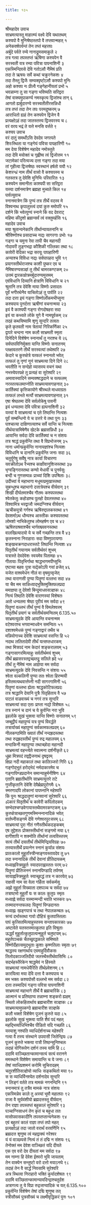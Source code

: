 ```yaml
---
title: १३५

---
```

श्रीमहादेव उवाच  
साभ्रमत्यास्तु माहात्म्यं वक्ष्ये देवि यथातथम्  
कश्यपो वै मुनिश्रेष्ठस्तपो वै तप्तवान्महत् १  
अनेकवर्षपर्यन्तं तेन तप्तं महत्तपः  
अर्बुदे पर्वते रम्ये नानाद्रुमसमाकुले २  
तत्र गत्वा तपस्तप्तं ऋषिणा कश्यपेन वै  
सरस्वती यत्र रम्या पवित्रा पापनाशिनी ३  
एकस्मिन्दिवसे देवि गतोऽसौ नैमिषं प्रति  
तदा ते ऋषयः सर्वे कथां चक्रुरनेकशः ४  
तदा तैस्तु द्विजैः सम्यक्पृष्टोऽसौ कश्यपो मुनिः  
अहो कश्यप नः प्रीत्यै गङ्गेहानीयतां प्रभो ५  
भवन्नाम्ना तु सा गङ्गा भविष्यति सरिद्वरा  
तेषां वाक्यमुपाकर्ण्य नमस्कृत्य द्विजांश्च तान् ६  
आगतो ह्यर्बुदारण्ये सरस्वतीतीरसन्निधौ  
तत्र तप्तं तदा तेन तपः परमदुष्करम् ७  
आराधितो ह्यहं तेन कश्यपेन द्विजेन वै  
प्रत्यक्षोऽहं तदा जातस्तस्य द्विजवरस्य च ८  
वरं वरय भद्रं ते यत्ते मनसि वर्त्तते ९  
कश्यप उवाच  
वरं दातुं समर्थोऽसि देवदेव जगत्पते  
शिरःस्थिता या गङ्गेयं पवित्रा पापहारिणी १०  
मम देया विशेषेण महादेव नमोस्तुते  
तदा देवि मयोक्तं च गृह्णीष्व त्वं द्विजोत्तम ११  
जटामेकां परित्यज्य दत्ता गङ्गा तदा मया  
तां गृहीत्वा द्विजश्रेष्ठः स्वस्थानं हर्षतो ययौ १२  
केशरन्ध्रं नाम तीर्थं वासो वै कश्यपस्य च  
गतस्तत्र तु देवेशि मुनिभिः परिवारितः १३  
कश्यपेन समानीता काश्यपी सा सरिद्वरा  
यस्या दर्शनमात्रेण ब्रह्महा मुच्यते किल १४  
पार्वत्युवाच  
स्नानमात्रेण किं पुण्यं तत्र तीर्थे वदस्व मे  
विश्वनाथ कृपालुस्त्वं दयां कुरु ममोपरि १५  
दर्शने किं भवेत्पुण्यं स्नाने किं वद देवराट्  
महिमा कीदृशो ब्रह्मन्सर्वं त्वं वक्तुमर्हसि १६  
महादेव उवाच  
मया श्रुतान्यनेकानि तीर्थान्यायतनानि च  
श्रीविष्णोश्च प्रसादाच्च नद्यः सागरगाः प्रभोः १७  
गङ्गा च यमुना रेवा तापी चैव महानदी  
गोदावरी तुङ्गभद्रा कौशिकी गल्लिका तथा १८  
कावेरी वेदिका भद्रा सरयूः पापहारिणी  
अन्याश्च विविधा नद्यः सर्वपापहरा भुवि १९  
प्रयागस्तीर्थराजश्च काशी पुष्कर एव च  
नैमिषारण्यसञ्ज्ञं तु तीर्थं चामरकण्टकम् २०  
उत्तमं द्वारकाक्षेत्रमर्बुदारण्यमुत्तमम्  
एवंविधानि दिव्यानि क्षेत्राणि विविधानि च २१  
श्रुतानि तत्र देवेशि माया विष्णोः प्रसादतः  
पूर्वं भगीरथेनैव याचितोऽहं तु पार्वति २२  
तदा दत्ता इयं गङ्गा विष्णोर्लोकमभीप्सुना  
कश्यपाय पुनर्दत्ता ऋषीणां वचनान्मया २३  
इयं वै काश्यपी गङ्गा रोगदोषहरा सदा  
इयं या कथ्यते लोके युगे वै नामपूर्वकम् २४  
तदहं कथयिष्यामि शृणु सुन्दरि तत्वतः  
कृते कृतवती नाम त्रेतायां गिरिकर्णिका २५  
द्वापरे चन्दना नाम कलौ साभ्रमती स्मृता  
दिनेदिने विशेषेण स्नानार्थं तु नराश्च ये २६  
सर्वपापविनिर्मुक्ता यान्ति विष्णोः सनातनम्  
प्लक्षावतरणे तीर्थे सरस्वत्यां तथेश्वरि २७  
केदारे च कुरुक्षेत्रे यत्फलं स्नानतो भवेत्  
तत्फलं तु नृणां नूनं साभ्रमत्या दिने दिने २८  
भवतीति न सन्देहो व्यासस्य वचनं यथा  
नभस्येपरपक्षे तु प्रत्यहं वा सुरेश्वरि २९  
अमावास्यादिने सम्यक्श्राद्धदाने च यत्फलम्  
नरस्तत्फलमाप्नोति साभ्रमत्यावगाहनात् ३०  
कार्तिक्यां कृत्तिकायोगे श्रीस्थले माधवाग्रतः  
तत्फलं लभते मर्त्यो साभ्रमत्यावगाहनात् ३१  
एषा श्रेष्ठतमा देवि सर्वलोकेषु पावनी  
इयं धन्यतमा देवि पवित्रा ह्यघनाशिनी ३२  
यस्यां वै साभ्रमत्यां च एते तिष्ठन्ति नित्यशः  
पूर्वं सम्बन्धिनो ये च उत्तरे ये तथा पुनः ३३  
पाश्चात्या दाक्षिणात्याश्च सर्वे यान्ति च नित्यशः  
तीर्थयात्रामिषेणैव खेटके ब्रह्मसन्निधौ ३४  
आयान्ति सर्वदा देवि कार्तिक्यां च न संशयः  
तत्र श्राद्धं प्रकुर्वन्ति तथा वै विप्रभोजनम् ३५  
नाना धर्मान्प्रकुर्वन्ति नानायज्ञांश्च नित्यशः  
विविधानि च दानानि प्रकुर्वन्ति जनाः सदा ३६  
चतुर्युगेषु सर्वेषु नात्र कार्या विचारणा  
यवक्रीतोऽथ रैभ्यश्च काक्षीवानुशिजस्तथा ३७  
भृग्वङ्गिरास्तथा कण्वो मेधावी च पुनर्वसुः  
बन्दी च गुणसम्पन्नः प्राच्यां दिशि उपश्रिताः ३८  
उदीच्यां ये महाभागा मधुमत्प्रमुखास्तथा  
सुबन्धुश्च महाभागो दत्तात्रेयश्च वीर्यवान् ३९  
शिखी दीर्घतमाश्चैव गौतमः कश्यपस्तथा  
श्वेतकेतुः कहोडश्च पुलहो देवलस्तथा ४०  
विश्वामित्र भरद्वाजौ जमदग्निश्च वीर्यवान्  
ऋचीकपुत्रो गर्गश्च ऋषिरुद्दालकस्तथा ४१  
देवशर्माऽथ धौम्यश्च आस्तीकः कश्यपस्तथा  
लोमशो नाभिकेतुश्च लोमहर्षण एव च ४२  
ऋषिरुग्रश्रवाश्चैव भार्गवश्च्यवनस्तथा  
वालखिल्यादयो ये च सर्वे गच्छन्ति तत्र वै ४३  
कृतस्नाना निराहाराः सदा विष्णुपरायणाः  
शङ्खचक्रगदाधरास्तटे तिष्ठन्ति नित्यशः ४४  
पितृतीर्थं गयानाम सर्वतीर्थवरं शुभम्  
यत्रास्ते देवदेवेशः स्वयमेव पितामहः ४५  
गीतायाः पितृभिर्गाथा श्राद्धभागमपीप्सुभिः  
एष्टव्या बहवः पुत्रा यद्येकोऽपि गयां व्रजेत् ४६  
यजेत वाश्वमेधेन नीलं वा वृषमुत्सृजेत्  
तथा वाराणसी पुण्या पितॄणां वल्लभा सदा ४७  
या चैव मम सान्निध्याद्भुक्तिमुक्तिफलप्रदा  
ममाज्ञया तु देवेशो बिन्दुमाधवसञ्ज्ञकः ४८  
नित्यं तिष्ठति देवेशि वाराणस्यां विशेषतः  
अतो धन्यतमा श्रेष्ठा पुरीयं मम सर्वदा ४९  
पितॄणां वल्लभं तीर्थं पुण्यं वै विमलेश्वरम्  
पितृतीर्थं प्रयागं च सर्वतीर्थसमन्वितम् 6.135.५०  
साभ्रमत्युदके देवि आयान्ति वचनान्मम  
वटेश्वरश्च भगवान्माधवेन समन्वितः ५१  
दशाश्वमेधकं पुण्यं गङ्गाद्वारं तथैव च  
मन्नियोगाच्च देवेशि साभ्रमत्यां वसन्ति हि ५२  
नदाथ ललितादेवी तीर्थं यत्सप्तधारकम्  
तथा मित्रपदं नाम केदारं शङ्करालयम् ५३  
गङ्गासागरमित्याहुः सर्वतीर्थमयं शुभम्  
तीर्थं ब्रह्मसरस्तद्वच्छतद्रु सलिले ह्रदे ५४  
तीर्थं तु नैमिषं नाम आज्ञया मम सर्वदा  
साभ्रमत्युदके देवि निवसन्ति न संशयः ५५  
श्वेता वल्कलिनी पुण्या ततः श्वेता हिरण्मयी  
हस्तिमत्यथवार्त्तघ्नी नदी सागरगामिनी ५६  
पितॄणां वल्लभा ह्येताः श्राद्धकोटिफलप्रदः  
तत्र श्राद्धानि देयानि पुत्रैः पितृहिताय वै ५७  
पाटलं वाडवाख्यं च नगरं तत्र सुन्दरि  
साभ्रमत्यां सदा एताः प्राप्ता नद्यो विशेषतः ५८  
तत्र स्नानं च दानं च ये कुर्वन्ति नरा भुवि  
इहलोके सुखं भुक्त्वा यान्ति विष्णोः सनातनम् ५९  
जम्बूद्वीपं महापुण्यं यत्र पुण्यं विवर्द्धते  
तत्रार्याख्यं महापुण्यं सर्वकामफलप्रदम् ६०  
नीलकण्ठमिति ख्यातं तीर्थं नन्दह्रदस्तथा  
तथा रुद्रह्रदस्तीर्थं पुण्यं रुद्र महालयम् ६१  
मन्दाकिनी महापुण्या तथाच्छोदा महानदी  
साभ्रमत्यां वहन्त्येते स्वात्मना दर्शनीकृते ६२  
धूम्रा मित्रपदं तद्वद्वैजनाथं दृषद्वरम्  
क्षिप्रा नदी महाकालं तथा कालिञ्जरो गिरिः ६३  
गङ्गोद्भूतं हरोद्भेदं नर्मदाकारमेव च  
गङ्गापिण्डप्रदानेन समान्याहुर्मनीषिणः ६४  
एतानि ब्रह्मतीर्थानि साभ्रमत्युत्तरे तटे  
गुप्तीकृतानि देवेशि देवैर्ब्रह्मपुरोगमैः ६५  
स्मरणादपि लोकानां पापघ्नानि महेश्वरि  
किं पुनः श्राद्धदातॄणां मानवानां सुरेश्वरि ६६  
ॐकारं पितृतीर्थं च कावेरी कपिलोदकम्  
सम्भेदश्चण्डवेगायास्तथैवामरकण्टकम् ६७  
कुरुक्षेत्राच्छतगुणमस्मिन्स्नानादिकं भवेत्  
वार्तघ्नीसङ्गमे देवि गणेश्वरपुरःसरम् ६८  
साभ्रमत्यां पुरा नीतं गणैस्तीर्थकदङ्कबम्  
एष तूद्देशतः प्रोक्तस्तीर्थानां सङ्गमो मया ६९  
वागीशापि न शक्नोति तीर्थानां तत्वविस्तरम्  
सत्यं तीर्थं दयातीर्थं तीर्थमिन्द्रियविग्रहः ७०  
तस्यास्तीर्थे प्रयत्नेन स्नानं कुर्यान्न संशयः  
प्रातःकालो मुहूर्तांस्त्रीन्सङ्गवस्तावदेव तु ७१  
तदा स्नानादिकं तीर्थे देवानां प्रीतिदायकम्  
मध्याह्नस्त्रिमुहूर्तः स्यादपराह्णस्ततः परम् ७२  
पितॄणां प्रीतिजननं स्नानपिण्डादि तर्पणम्  
सायाह्नस्त्रिमुहूर्तः स्याच्छ्राद्धं तत्र न कारयेत् ७३  
राक्षसी नाम सा वेला गर्हिता सर्वकर्मसु  
अह्नो मुहूर्ता विख्याता दशपञ्च च सर्वदा ७४  
तत्राष्टमो मुहूर्तो यः स कालः कुतुपः स्मृतः  
मध्याह्ने सर्वदा यस्मान्मन्दी भवति भास्करः ७५  
तस्मादनन्तफलदः पितॄणां पिण्डदानतः  
मध्याह्नः खङ्गपात्रं च तथा नेपालकम्बलः ७६  
रूप्यं दर्भास्तथा गावो दौहित्रं कुतपास्तिलाः  
पापं कुत्सितमित्याहुस्तस्य सन्तापकारकाः ७७  
अष्टावेते यतस्तस्मात्कुतपा इति विश्रुताः  
ऊर्द्ध्वं मुहूर्तात्कुतुपात्यन्मुहूर्त चतुष्टयम् ७८  
महूर्तपञ्चकं चैतच्छ्राद्धकाले समिष्यते  
विष्णोर्देहात्समुद्भूताः कुशाः कृष्णतिलाः स्मृताः ७९  
श्राद्धस्य रक्षणार्थाय एवमाहुर्दिवौकसः  
तिलोदकाञ्जलिर्देयो जलस्थैस्तीर्थवासिभिः ८०  
सदर्भहस्तैरेकेन श्राद्धमेवं न हिंस्यते  
साभ्रमत्यां नामधेयैरिति तीर्थप्रवेशनम् ८१  
कारयित्वा मया देवि दत्ता वै कश्यपाय च  
मम भक्तः कश्यपोसौ वल्लभो मम सर्वदा ८२  
दत्ता तस्मादियं गङ्गा पवित्रा पापनाशिनी  
साभ्रमत्यां महाभागे तीर्थे वै ब्रह्मचारिके ८३  
आत्मानं च प्रतिष्ठाप्य तन्नाम्ना शङ्करो ह्यहम्  
स्थितो लोकहितार्थाय ब्रह्मचारीश सञ्ज्ञकः ८४  
साभ्रमत्यामुपकण्ठे ब्रह्मचारीश सञ्ज्ञके  
कलौ भक्तो विशेषेण पूजनं कुरुते यदा ८५  
इहलोके सुखं भुक्त्वा याति शैवं पदं महत्  
महद्भिर्व्याधिभिश्चैव पीडितो यदि गच्छति ८६  
यस्याशु नश्यति व्याधिर्दर्शनाच्च महेश्वरि  
गत्वा वै तस्य संस्थाने उपवासी जितेन्द्रियः ८७  
पूजनं कुरुते भक्त्या रात्रौ तिष्ठन्सुनिश्चलः  
तदाहं योगिरूपेण दर्शनं तस्य यामि हि ८८  
ददामि वाञ्च्छितान्कामान्सत्यं सत्यं वरानने  
ममस्थाने विशेषेण समायान्ति च ये जनाः ८९  
तेषां व्याधिप्रशमनं करोमि सुचिरादहम्  
चतुरशीतिसञ्ज्ञेयो व्याधिः सङ्कथितो मया ९०  
स स व्याधिर्विनश्येत दर्शनादेव सुन्दरि  
न लिङ्गं वर्तते तत्र मामकं नगनन्दिनि ९१  
स्नानमात्रं तु तत्रैव मामकं नात्र संशयः  
एकस्मिन्नेव काले तु अस्यां भूमौ महातपाः ९२  
राजा वै सूर्यवंशीयो ब्रह्मदत्तस्तु वीर्यवान्  
तेन राज्ञा तपस्तप्तं बहुकालं सुरेश्वरि ९३  
पञ्चाग्निसाधनं तेन कृतं च बहुधा ततः  
मासोपवासकादीनि तपस्तप्तान्यनेकशः ९४  
एवं बहुतरं कालं राज्ञा तप्तं तपो महत्  
प्रत्यक्षोऽहं तदा जातो वरार्थं वरवर्णिनि ९५  
ब्रह्मदत्त शृणुष्व त्वं महद्वाक्यं नरेश्वर  
यं यं वाञ्छयसे नित्यं तं तं दद्मि न संशयः ९६  
तेनोक्तं मम देवेश वाञ्च्छितं यदि दीयते  
एक एव वरो देव दीयतां मम सर्वदा ९७  
मम नाम्ना हि देवेश ईश्वरो भुवि जायताम्  
तेन वाक्येन सन्तुष्टो वरो दत्तो मयाऽनघे ९८  
तदाहं तेन वै सार्द्धं निवसामि सुरेश्वरि  
अत्र स्थित्वा निराहारो भक्तिं कुर्यादशेषतः ९९  
ददामि वाञ्छितान्कामान्यावदिन्द्राश्चतुर्दश  
अत्रागत्य तु ये विप्रा रुद्रजाप्यादिकं च यत् 6.135.१००  
प्रकुर्वन्ति विशेषेण तेषां दद्मि शृणुष्व तत्  
स्त्रीसौख्यं पुत्रसौख्यं च लक्ष्मीवृद्धिकरं पुनः १०१